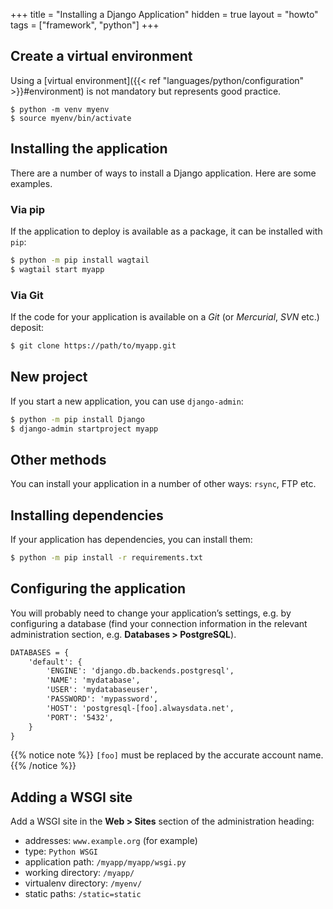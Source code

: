 +++
title = "Installing a Django Application"
hidden = true
layout = "howto"
tags = ["framework", "python"]
+++

## Create a virtual environment

Using a [virtual environment]({{< ref "languages/python/configuration" >}}#environment) is not mandatory but represents good practice.

```
$ python -m venv myenv
$ source myenv/bin/activate
```

## Installing the application

There are a number of ways to install a Django application. Here are some examples.

### Via pip

If the application to deploy is available as a package, it can be installed with `pip`:

```sh
$ python -m pip install wagtail
$ wagtail start myapp
```

### Via Git

If the code for your application is available on a *Git* (or *Mercurial*, *SVN* etc.) deposit:

```sh
$ git clone https://path/to/myapp.git
```

## New project

If you start a new application, you can use `django-admin`:

```sh
$ python -m pip install Django
$ django-admin startproject myapp
```

## Other methods

You can install your application in a number of other ways: `rsync`, FTP etc.

## Installing dependencies

If your application has dependencies, you can install them:

```sh
$ python -m pip install -r requirements.txt
```

## Configuring the application

You will probably need to change your application’s settings, e.g. by configuring a database (find your connection information in the relevant administration section, e.g. **Databases > PostgreSQL**).

```txt
DATABASES = {
    'default': {
        'ENGINE': 'django.db.backends.postgresql',
        'NAME': 'mydatabase',
        'USER': 'mydatabaseuser',
        'PASSWORD': 'mypassword',
        'HOST': 'postgresql-[foo].alwaysdata.net',
        'PORT': '5432',
    }
}
```

{{% notice note %}}
`[foo]` must be replaced by the accurate account name.
{{% /notice %}}

## Adding a WSGI site

Add a WSGI site in the **Web > Sites** section of the administration heading:

  - addresses: `www.example.org` (for example)
  - type: `Python WSGI`
  - application path: `/myapp/myapp/wsgi.py`
  - working directory: `/myapp/`
  - virtualenv directory: `/myenv/`
  - static paths: `/static=static`

